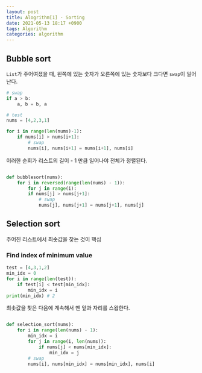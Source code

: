 ```yaml
---
layout: post
title: Alogrithm[1] - Sorting
date: 2021-05-13 18:17 +0900
tags: Algorithm
categories: algorithm
---
```


## Bubble sort

`List`가 주어여졌을 때, 왼쪽에 있는 숫자가 오른쪽에 있는 숫자보다 크다면 `swap`이 일어난다.

```py
# swap
if a > b:
    a, b = b, a

# test
nums = [4,2,3,1]

for i in range(len(nums)-1):
    if nums[i] > nums[i+1]:
        # swap
        nums[i], nums[i+1] = nums[i+1], nums[i] 
```

이러한 순회가 리스트의 길이 - 1 만큼 일어나야 전체가 정렬된다.

```py

def bubblesort(nums):
    for i in reversed(range(len(nums) - 1)):
        for j in range(i):
        if nums[j] > nums[j+1]:
            # swap
            nums[j], nums[j+1] = nums[j+1], nums[j]             

```

## Selection sort

주어진 리스트에서 최솟값을 찾는 것이 핵심

### Find index of minimum value

```py
test = [4,3,1,2]
min_idx = 0
for i in range(len(test)):
    if test[i] < test[min_idx]:
        min_idx = i
print(min_idx) # 2
```

최솟값을 찾은 다음에 계속해서 맨 앞과 자리를 스왑한다.

```py

def selection_sort(nums):
    for i in range(len(nums) - 1):
        min_idx = i
        for j in range(i, len(nums)):
            if nums[j] < nums[min_idx]:
                min_idx = j
        # swap
        nums[i], nums[min_idx] = nums[min_idx], nums[i]
```
